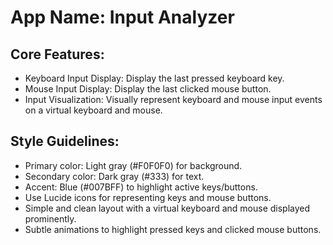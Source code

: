# **App Name**: Input Analyzer

## Core Features:

- Keyboard Input Display: Display the last pressed keyboard key.
- Mouse Input Display: Display the last clicked mouse button.
- Input Visualization: Visually represent keyboard and mouse input events on a virtual keyboard and mouse.

## Style Guidelines:

- Primary color: Light gray (#F0F0F0) for background.
- Secondary color: Dark gray (#333) for text.
- Accent: Blue (#007BFF) to highlight active keys/buttons.
- Use Lucide icons for representing keys and mouse buttons.
- Simple and clean layout with a virtual keyboard and mouse displayed prominently.
- Subtle animations to highlight pressed keys and clicked mouse buttons.